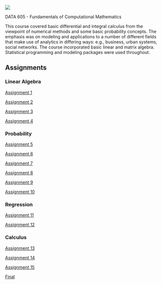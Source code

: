 ![](https://sps.cuny.edu/sites/all/themes/cuny/assets/img/header_logo.png)

DATA 605 - Fundamentals of Computational Mathematics

This course covered basic differential and integral calculus from the viewpoint of numerical methods and some basic probability concepts. The emphasis was on modeling and applications to a number of different fields that make use of analytics in differing ways: e.g., business, urban systems, social networks. The course incorporated basic linear and matrix algebra. Statistical programming and modeling packages were used throughout.

## Assignments

### Linear Algebra

[Assignment 1](https://github.com/isaram/CUNY_SPS/blob/master/DATA605/Assign1.Rmd)

[Assignment 2](https://github.com/isaram/CUNY_SPS/blob/master/DATA605/Assign2.Rmd)

[Assignment 3](https://github.com/isaram/CUNY_SPS/blob/master/DATA605/Assign3.Rmd)

[Assignment 4](https://github.com/isaram/CUNY_SPS/blob/master/DATA605/Assign4.Rmd)

### Probability

[Assignment 5](https://github.com/isaram/CUNY_SPS/blob/master/DATA605/Assign5.Rmd)

[Assignment 6](https://github.com/isaram/CUNY_SPS/blob/master/DATA605/Assign6.Rmd)

[Assignment 7](https://github.com/isaram/CUNY_SPS/blob/master/DATA605/Assign7.Rmd)

[Assignment 8](https://github.com/isaram/CUNY_SPS/blob/master/DATA605/Assign8.Rmd)

[Assignment 9](https://github.com/isaram/CUNY_SPS/blob/master/DATA605/Assign9.Rmd)

[Assignment 10](https://github.com/isaram/CUNY_SPS/blob/master/DATA605/Assign10.Rmd)

### Regression

[Assignment 11](https://github.com/isaram/CUNY_SPS/blob/master/DATA605/Assign11.Rmd)

[Assignment 12](https://github.com/isaram/CUNY_SPS/blob/master/DATA605/Assign12.Rmd)

### Calculus

[Assignment 13](https://github.com/isaram/CUNY_SPS/blob/master/DATA605/IRamesar_Assign13.Rmd)

[Assignment 14](https://github.com/isaram/CUNY_SPS/blob/master/DATA605/IRamesar_Assign14.Rmd)

[Assignment 15](https://github.com/isaram/CUNY_SPS/blob/master/DATA605/IRamesar_Assign15.Rmd)

[Final](https://github.com/isaram/CUNY_SPS/blob/master/DATA605/IRamesar_Final.Rmd)
